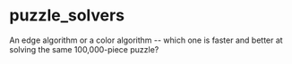 # puzzle_solvers
An edge algorithm or a color algorithm -- which one is faster and better at solving the same 100,000-piece puzzle?
